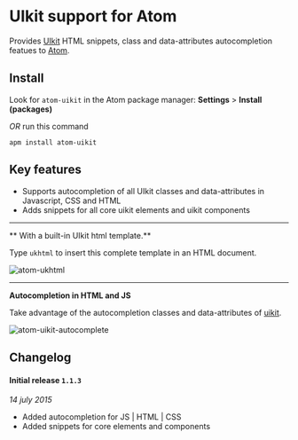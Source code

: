 # UIkit support for Atom

Provides [UIkit](http://getuikit.com) HTML snippets, class and data-attributes autocompletion featues to [Atom](https://atom.io).

## Install

Look for `atom-uikit` in the Atom package manager: **Settings** > **Install (packages)**

*OR* run this command

    apm install atom-uikit

## Key features

- Supports autocompletion of all UIkit classes and data-attributes in Javascript, CSS and HTML
- Adds snippets for all core uikit elements and uikit components

---

** With a built-in UIkit html template.**

Type `ukhtml` to insert this complete template in an HTML document.

![atom-ukhtml](https://cloud.githubusercontent.com/assets/12425400/8673937/e868bb5c-2a3a-11e5-8e17-a29591352dfe.gif)

---

**Autocompletion in HTML and JS**

Take advantage of the autocompletion classes and data-attributes of [uikit](http://getuikit.com).

![atom-uikit-autocomplete](https://cloud.githubusercontent.com/assets/12425400/8673940/efe8da74-2a3a-11e5-9b37-1ac9e9237a4c.gif)


## Changelog

#### Initial release `1.1.3`
_14 july 2015_
- Added autocompletion for JS | HTML | CSS
- Added snippets for core elements and components
